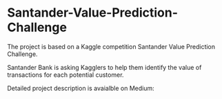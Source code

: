 # Santander-Value-Prediction-Challenge
The project is based on a Kaggle competition Santander Value Prediction Challenge.

Santander Bank is asking Kagglers to help them identify the value of transactions for each potential customer.

Detailed project description is avaialble on Medium:

